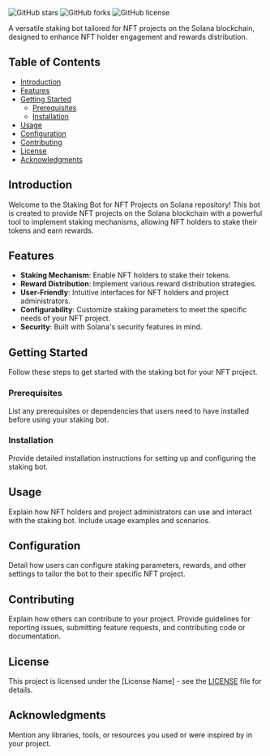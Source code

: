 ![GitHub stars](https://img.shields.io/github/stars/gemhunterheh/Solana-nft-bot?style=flat-square)
![GitHub forks](https://img.shields.io/github/forks/gemhunterheh/Solana-nft-bot?style=flat-square)
![GitHub license](https://img.shields.io/github/license/gemhunterheh/Solana-nft-bot-Bot?style=flat-square)

A versatile staking bot tailored for NFT projects on the Solana blockchain, designed to enhance NFT holder engagement and rewards distribution.

## Table of Contents

- [Introduction](#introduction)
- [Features](#features)
- [Getting Started](#getting-started)
  - [Prerequisites](#prerequisites)
  - [Installation](#installation)
- [Usage](#usage)
- [Configuration](#configuration)
- [Contributing](#contributing)
- [License](#license)
- [Acknowledgments](#acknowledgments)

## Introduction

Welcome to the Staking Bot for NFT Projects on Solana repository! This bot is created to provide NFT projects on the Solana blockchain with a powerful tool to implement staking mechanisms, allowing NFT holders to stake their tokens and earn rewards.

## Features

- **Staking Mechanism**: Enable NFT holders to stake their tokens.
- **Reward Distribution**: Implement various reward distribution strategies.
- **User-Friendly**: Intuitive interfaces for NFT holders and project administrators.
- **Configurability**: Customize staking parameters to meet the specific needs of your NFT project.
- **Security**: Built with Solana's security features in mind.

## Getting Started

Follow these steps to get started with the staking bot for your NFT project.

### Prerequisites

List any prerequisites or dependencies that users need to have installed before using your staking bot.

### Installation

Provide detailed installation instructions for setting up and configuring the staking bot.

## Usage

Explain how NFT holders and project administrators can use and interact with the staking bot. Include usage examples and scenarios.

## Configuration

Detail how users can configure staking parameters, rewards, and other settings to tailor the bot to their specific NFT project.

## Contributing

Explain how others can contribute to your project. Provide guidelines for reporting issues, submitting feature requests, and contributing code or documentation.

## License

This project is licensed under the [License Name] - see the [LICENSE](LICENSE) file for details.

## Acknowledgments

Mention any libraries, tools, or resources you used or were inspired by in your project.

